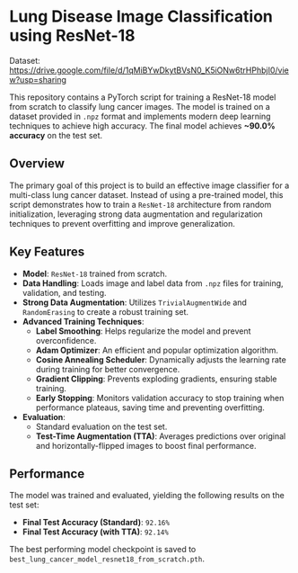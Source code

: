 # Lung Disease Image Classification using ResNet-18
Dataset: https://drive.google.com/file/d/1qMiBYwDkytBVsN0_K5iONw6trHPhbjI0/view?usp=sharing

This repository contains a PyTorch script for training a ResNet-18 model from scratch to classify lung cancer images. The model is trained on a dataset provided in `.npz` format and implements modern deep learning techniques to achieve high accuracy. The final model achieves **~90.0% accuracy** on the test set.

## Overview

The primary goal of this project is to build an effective image classifier for a multi-class lung cancer dataset. Instead of using a pre-trained model, this script demonstrates how to train a `ResNet-18` architecture from random initialization, leveraging strong data augmentation and regularization techniques to prevent overfitting and improve generalization.

## Key Features

- **Model**: `ResNet-18` trained from scratch.
- **Data Handling**: Loads image and label data from `.npz` files for training, validation, and testing.
- **Strong Data Augmentation**: Utilizes `TrivialAugmentWide` and `RandomErasing` to create a robust training set.
- **Advanced Training Techniques**:
    - **Label Smoothing**: Helps regularize the model and prevent overconfidence.
    - **Adam Optimizer**: An efficient and popular optimization algorithm.
    - **Cosine Annealing Scheduler**: Dynamically adjusts the learning rate during training for better convergence.
    - **Gradient Clipping**: Prevents exploding gradients, ensuring stable training.
    - **Early Stopping**: Monitors validation accuracy to stop training when performance plateaus, saving time and preventing overfitting.
- **Evaluation**:
    - Standard evaluation on the test set.
    - **Test-Time Augmentation (TTA)**: Averages predictions over original and horizontally-flipped images to boost final performance.

## Performance

The model was trained and evaluated, yielding the following results on the test set:

- **Final Test Accuracy (Standard)**: `92.16%`
- **Final Test Accuracy (with TTA)**: `92.14%`

The best performing model checkpoint is saved to `best_lung_cancer_model_resnet18_from_scratch.pth`.
